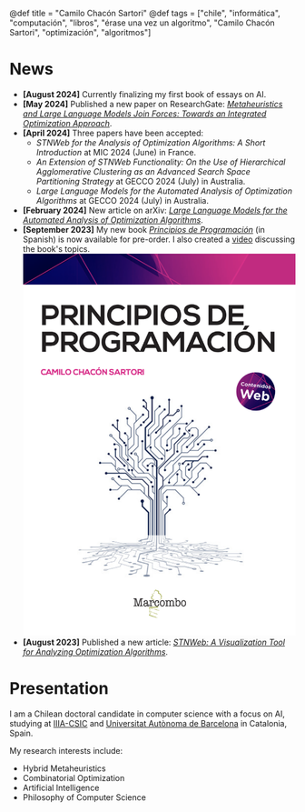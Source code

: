 @def title = "Camilo Chacón Sartori"
@def tags = ["chile", "informática", "computación", "libros", "érase una vez un algoritmo", "Camilo Chacón Sartori", "optimización", "algoritmos"]

# News
- **[August 2024]** Currently finalizing my first book of essays on AI.
- **[May 2024]** Published a new paper on ResearchGate: [*Metaheuristics and Large Language Models Join Forces: Towards an Integrated Optimization Approach*](https://www.researchgate.net/publication/380934784_Metaheuristics_and_Large_Language_Models_Join_Forces_Towards_an_Integrated_Optimization_Approach).
- **[April 2024]** Three papers have been accepted:
    - *STNWeb for the Analysis of Optimization Algorithms: A Short Introduction* at MIC 2024 (June) in France.
    - *An Extension of STNWeb Functionality: On the Use of Hierarchical Agglomerative Clustering as an Advanced Search Space Partitioning Strategy* at GECCO 2024 (July) in Australia.
    - *Large Language Models for the Automated Analysis of Optimization Algorithms* at GECCO 2024 (July) in Australia.
- **[February 2024]** New article on arXiv: [*Large Language Models for the Automated Analysis of Optimization Algorithms*](https://arxiv.org/abs/2402.08472).
- **[September 2023]** My new book [*Principios de Programación*](https://camilocs.substack.com/p/nuevo-libro-principios-de-programacion) (in Spanish) is now available for pre-order. I also created a [video](https://youtu.be/YoSpgu90H9Y?si=sJUDpp--Ka0QlkvS) discussing the book's topics.
![Principios de Programación](/assets/libro3.png)
- **[August 2023]** Published a new article: [*STNWeb: A Visualization Tool for Analyzing Optimization Algorithms*](https://www.sciencedirect.com/science/article/pii/S2665963823000957).

# Presentation

I am a Chilean doctoral candidate in computer science with a focus on AI, studying at [IIIA-CSIC](https://www.iiia.csic.es/en-us/people/person/?person_id=161) and [Universitat Autònoma de Barcelona](https://www.uab.cat) in Catalonia, Spain.

My research interests include:

* Hybrid Metaheuristics
* Combinatorial Optimization
* Artificial Intelligence
* Philosophy of Computer Science
